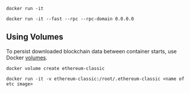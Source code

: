 
```
docker run -it
```

```
docker run -it --fast --rpc --rpc-domain 0.0.0.0
```

## Using Volumes
To persist downloaded blockchain data between container starts, use Docker [volumes](https://docs.docker.com/storage/volumes/).

```
docker volume create ethereum-classic

docker run -it -v ethereum-classic:/root/.ethereum-classic <name of etc image>
```

